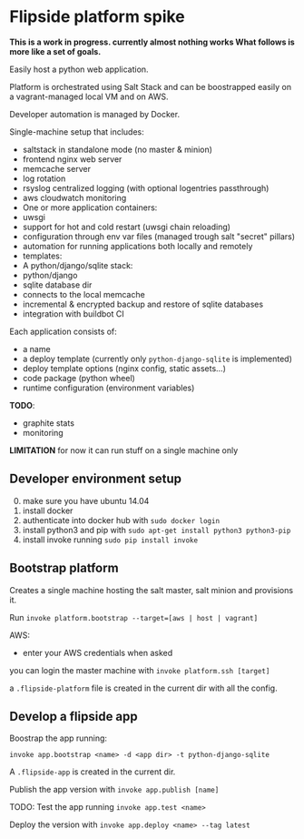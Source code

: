 # Flipside platform spike

**This is a work in progress. currently almost nothing works What follows
is more like a set of goals.**

Easily host a python web application.

Platform is orchestrated using Salt Stack and can be boostrapped easily on a
vagrant-managed local VM and on AWS.

Developer automation is managed by Docker.

Single-machine setup that includes:
- saltstack in standalone mode (no master & minion)
- frontend nginx web server
- memcache server
- log rotation
- rsyslog centralized logging (with optional logentries passthrough)
- aws cloudwatch monitoring
- One or more application containers:
 - uwsgi
 - support for hot and cold restart (uwsgi chain reloading)
 - configuration through env var files (managed trough salt "secret" pillars)
 - automation for running applications both locally and remotely
 - templates:
  - A python/django/sqlite stack:
   - python/django
   - sqlite database dir
   - connects to the local memcache
   - incremental & encrypted backup and restore of sqlite databases
   - integration with buildbot CI

Each application consists of:
 - a name
 - a deploy template (currently only `python-django-sqlite` is implemented)
 - deploy template options (nginx config, static assets...)
 - code package (python wheel)
 - runtime configuration (environment variables)

**TODO**:
 - graphite stats
 - monitoring

**LIMITATION** for now it can run stuff on a single machine only


## Developer environment setup

0. make sure you have ubuntu 14.04
1. install docker
2. authenticate into docker hub with `sudo docker login`
3. install python3 and pip with `sudo apt-get install python3 python3-pip`
4. install invoke running `sudo pip install invoke`



## Bootstrap platform

Creates a single machine hosting the salt master, salt minion and provisions it.

Run `invoke platform.bootstrap --target=[aws | host | vagrant]`

AWS:
 - enter your AWS credentials when asked

you can login the master machine with `invoke platform.ssh [target]`


a `.flipside-platform` file is created in the current dir with all the config.


## Develop a flipside app

Boostrap the app running:

    invoke app.bootstrap <name> -d <app dir> -t python-django-sqlite

A `.flipside-app` is created in the current dir.

Publish the app version with `invoke app.publish [name]`

TODO: Test the app running `invoke app.test <name>`

Deploy the version with `invoke app.deploy <name> --tag latest`
